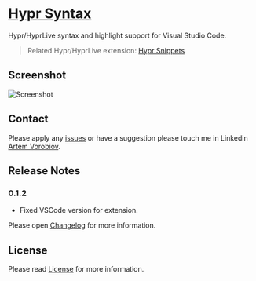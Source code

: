 # [Hypr Syntax](https://marketplace.visualstudio.com/items?itemName=temu4.hypr-syntax)

Hypr/HyprLive syntax and highlight support for Visual Studio Code.

> Related Hypr/HyprLive extension: [Hypr Snippets](https://marketplace.visualstudio.com/items?itemName=temu4.hypr-snippets)

## Screenshot

![Screenshot](https://github.com/Temu4/hypr-syntax-vscode/raw/main/images/screenshot.png)

## Contact

Please apply any [issues](https://github.com/Temu4/hypr-syntax-vscode/issues) or have a suggestion please touch me in Linkedin [Artem Vorobiov](https://www.linkedin.com/in/artem-vorobiov/).

## Release Notes 

### 0.1.2

- Fixed VSCode version for extension.

Please open [Changelog](https://github.com/Temu4/hypr-syntax-vscode/blob/main/CHANGELOG.md) for more information.

## License

Please read [License](https://github.com/Temu4/hypr-syntax-vscode/blob/main/LICENSE.md) for more information.
